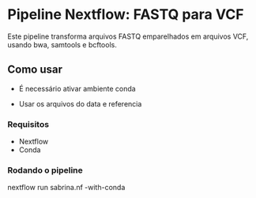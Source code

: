 # Pipeline Nextflow: FASTQ para VCF

Este pipeline transforma arquivos FASTQ emparelhados em arquivos VCF, usando bwa, samtools e bcftools.

## Como usar
- É necessário ativar ambiente conda

- Usar os arquivos do data e referencia 

### Requisitos
- Nextflow
- Conda

### Rodando o pipeline
nextflow run sabrina.nf -with-conda
